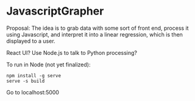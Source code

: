 # JavascriptGrapher

Proposal:
The idea is to grab data with some sort of front end, process it using Javascript, and interpret it into a linear regression, which is then displayed to a user.


React UI?
Use Node.js to talk to Python processing?

 To run in Node (not yet finalized):


```
npm install -g serve 
serve -s build
```


 Go to localhost:5000
